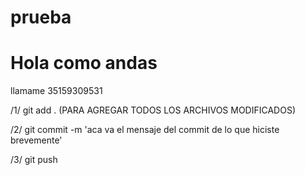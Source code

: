 # prueba
# Hola como andas

llamame 35159309531


/1/ git add .  (PARA AGREGAR TODOS LOS ARCHIVOS MODIFICADOS)


/2/ git commit -m 'aca va el mensaje del commit de lo que hiciste brevemente'


/3/ git push

